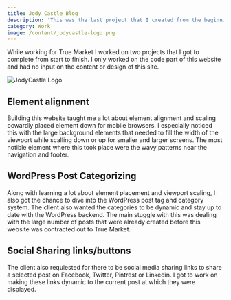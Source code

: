 ```yaml
---
title: Jody Castle Blog
description: 'This was the last project that I created from the beginning while working for True Market'
category: Work
image: /content/jodycastle-logo.png
---
```


While working for True Market I worked on two projects that I got to complete from start to finish. I only worked on the code part of this website and had no input on the content or design of this site.

![JodyCastle Logo](/content/jodycastle-logo.png)

## Element alignment

Building this website taught me a lot about element alignment and scaling ocwardly placed element down for mobile browsers. I especially noticed this with the large background elements that needed to fill the width of the viewport while scalling down or up for smaller and larger screens. The most notible element where this took place were the wavy patterns near the navigation and footer.

## WordPress Post Categorizing

Along with learning a lot about element placement and viewport scaling, I also got the chance to dive into the WordPress post tag and category system. The client also wanted the categories to be dynamic and stay up to date with the WordPress backend. The main stuggle with this was dealing with the large number of posts that were already created before this website was contracted out to True Market.

## Social Sharing links/buttons

The client also requiested for there to be social media sharing links to share a selected post on Facebook, Twitter, Pintrest or Linkedin. I got to work on making these links dynamic to the current post at which they were displayed.